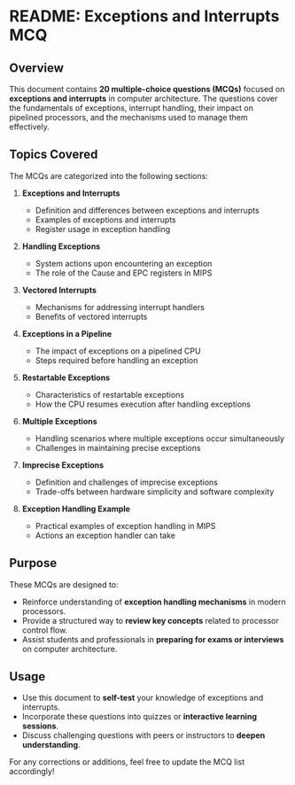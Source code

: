 # README: Exceptions and Interrupts MCQ

## Overview
This document contains **20 multiple-choice questions (MCQs)** focused on **exceptions and interrupts** in computer architecture. The questions cover the fundamentals of exceptions, interrupt handling, their impact on pipelined processors, and the mechanisms used to manage them effectively.

## Topics Covered
The MCQs are categorized into the following sections:

1. **Exceptions and Interrupts**  
   - Definition and differences between exceptions and interrupts  
   - Examples of exceptions and interrupts  
   - Register usage in exception handling  

2. **Handling Exceptions**  
   - System actions upon encountering an exception  
   - The role of the Cause and EPC registers in MIPS  

3. **Vectored Interrupts**  
   - Mechanisms for addressing interrupt handlers  
   - Benefits of vectored interrupts  

4. **Exceptions in a Pipeline**  
   - The impact of exceptions on a pipelined CPU  
   - Steps required before handling an exception  

5. **Restartable Exceptions**  
   - Characteristics of restartable exceptions  
   - How the CPU resumes execution after handling exceptions  

6. **Multiple Exceptions**  
   - Handling scenarios where multiple exceptions occur simultaneously  
   - Challenges in maintaining precise exceptions  

7. **Imprecise Exceptions**  
   - Definition and challenges of imprecise exceptions  
   - Trade-offs between hardware simplicity and software complexity  

8. **Exception Handling Example**  
   - Practical examples of exception handling in MIPS  
   - Actions an exception handler can take  

## Purpose
These MCQs are designed to:
- Reinforce understanding of **exception handling mechanisms** in modern processors.
- Provide a structured way to **review key concepts** related to processor control flow.
- Assist students and professionals in **preparing for exams or interviews** on computer architecture.

## Usage
- Use this document to **self-test** your knowledge of exceptions and interrupts.
- Incorporate these questions into quizzes or **interactive learning sessions**.
- Discuss challenging questions with peers or instructors to **deepen understanding**.

For any corrections or additions, feel free to update the MCQ list accordingly!

